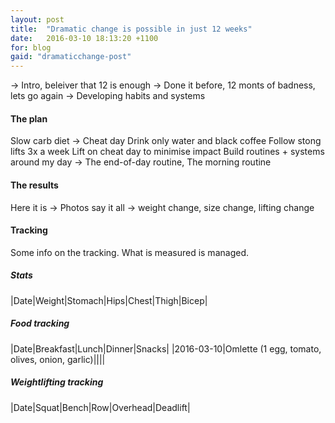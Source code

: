```yaml
---
layout: post
title:  "Dramatic change is possible in just 12 weeks"
date:   2016-03-10 18:13:20 +1100
for: blog
gaid: "dramaticchange-post"
---
```


-> Intro, beleiver that 12 is enough
-> Done it before, 12 monts of badness, lets go again
-> Developing habits and systems

#### The plan

Slow carb diet -> Cheat day
Drink only water and black coffee
Follow stong lifts 3x a week
Lift on cheat day to minimise impact
Build routines + systems around my day
  -> The end-of-day routine, The morning routine

#### The results

Here it is -> Photos say it all
-> weight change, size change, lifting change

#### Tracking

Some info on the tracking. What is measured is managed.

##### Stats

|Date|Weight|Stomach|Hips|Chest|Thigh|Bicep|

##### Food tracking

|Date|Breakfast|Lunch|Dinner|Snacks|
|2016-03-10|Omlette (1 egg, tomato, olives, onion, garlic)||||

##### Weightlifting tracking

|Date|Squat|Bench|Row|Overhead|Deadlift|

